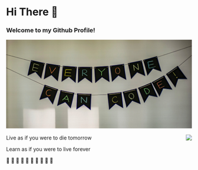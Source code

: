 # Hi There :wave:

### Welcome to my Github Profile!

<!-- ![profile](https://raw.githubusercontent.com/duyquoc1508/duyquoc1508/main/profile.jpg?raw=true) -->
![profile](profile.jpg)

<img align="right" src="https://github-readme-stats-five-lyart.vercel.app/api?username=duyquoc1508&hide=contribs&count_private=true&show_icons=true&icon_color=1f6feb&text_color=24292e&bg_color=ffffff&hide_title=true" />

Live as if you were to die tomorrow

Learn as if you were to live forever

💪 💪 💪 💪 💪 💪 💪 💪 💪 💪